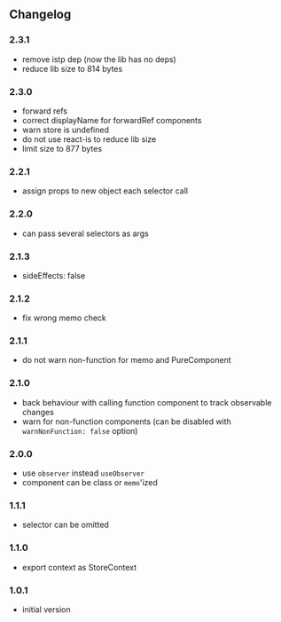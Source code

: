 ## Changelog

### 2.3.1

- remove istp dep (now the lib has no deps)
- reduce lib size to 814 bytes

### 2.3.0

- forward refs
- correct displayName for forwardRef components
- warn store is undefined
- do not use react-is to reduce lib size
- limit size to 877 bytes

### 2.2.1

- assign props to new object each selector call

### 2.2.0

- can pass several selectors as args

### 2.1.3

- sideEffects: false

### 2.1.2

- fix wrong memo check

### 2.1.1

- do not warn non-function for memo and PureComponent

### 2.1.0

- back behaviour with calling function component to track observable changes
- warn for non-function components (can be disabled with
`warnNonFunction: false` option)

### 2.0.0

- use `observer` instead `useObserver`
- component can be class or `memo`'ized 

### 1.1.1

- selector can be omitted

### 1.1.0

- export context as StoreContext

### 1.0.1

- initial version
